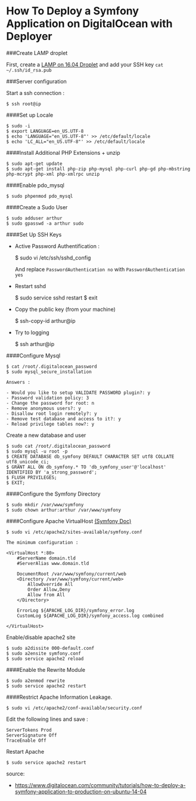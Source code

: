 How To Deploy a Symfony Application on DigitalOcean with Deployer
=================================================================


###Create LAMP droplet

First, create a [LAMP on 16.04 Droplet](https://www.digitalocean.com/products/one-click-apps/lamp/)
and add your SSH key `cat ~/.ssh/id_rsa.pub`

###Server configuration

Start a ssh connection :

    $ ssh root@ip

####Set up Locale
   
    $ sudo -i 
    $ export LANGUAGE=en_US.UTF-8
    $ echo 'LANGUAGE="en_US.UTF-8"' >> /etc/default/locale
    $ echo 'LC_ALL="en_US.UTF-8"' >> /etc/default/locale
    
####Install Additional PHP Extensions + unzip

    $ sudo apt-get update
    $ sudo apt-get install php-zip php-mysql php-curl php-gd php-mbstring php-mcrypt php-xml php-xmlrpc unzip
    
####Enable pdo_mysql
 
    $ sudo phpenmod pdo_mysql


####Create a Sudo User

    $ sudo adduser arthur
    $ sudo gpasswd -a arthur sudo
    
####Set Up SSH Keys
   
- Active Password Authentification :


    $ sudo vi /etc/ssh/sshd_config
    
   And replace `PasswordAuthentication no` with `PasswordAuthentication yes`
    
- Restart sshd    
    
        
    $ sudo service sshd restart
    $ exit

- Copy the public key (from your machine)


    $ ssh-copy-id arthur@ip
    
- Try to logging


    $ ssh arthur@ip   
    
  
####Configure Mysql


    $ cat /root/.digitalocean_password
    $ sudo mysql_secure_installation
    
    Answers :
    
    - Would you like to setup VALIDATE PASSWORD plugin?: y
    - Password validation policy: 3
    - Change the password for root: n
    - Remove anonymous users?: y
    - Disallow root login remotely?: y
    - Remove test database and access to it?: y
    - Reload privilege tables now?: y
 
Create a new database and user

    $ sudo cat /root/.digitalocean_password   
    $ sudo mysql -u root -p
    $ CREATE DATABASE db_symfony DEFAULT CHARACTER SET utf8 COLLATE utf8_unicode_ci;
    $ GRANT ALL ON db_symfony.* TO 'db_symfony_user'@'localhost' IDENTIFIED BY 'a_strong_password';
    $ FLUSH PRIVILEGES;
    $ EXIT;
  
####Configure the Symfony Directory
 
    $ sudo mkdir /var/www/symfony
    $ sudo chown arthur:arthur /var/www/symfony


####Configure Apache VirtualHost [(Symfony Doc)](http://symfony.com/doc/current/setup/web_server_configuration.html)


    $ sudo vi /etc/apache2/sites-available/symfony.conf

    The minimum configuration : 
    
    <VirtualHost *:80>
        #ServerName domain.tld
        #ServerAlias www.domain.tld
    
        DocumentRoot /var/www/symfony/current/web
        <Directory /var/www/symfony/current/web>
            AllowOverride All
            Order Allow,Deny
            Allow from All
        </Directory>
        
        ErrorLog ${APACHE_LOG_DIR}/symfony_error.log
        CustomLog ${APACHE_LOG_DIR}/symfony_access.log combined        

    </VirtualHost>
          
Enable/disable apache2 site 
         
    $ sudo a2dissite 000-default.conf
    $ sudo a2ensite symfony.conf
    $ sudo service apache2 reload 
    
####Enable the Rewrite Module
 
    $ sudo a2enmod rewrite
    $ sudo service apache2 restart
   
   
####Restrict Apache Information Leakage.

    $ sudo vi /etc/apache2/conf-available/security.conf    
    
Edit the following lines and save :
        
    ServerTokens Prod
    ServerSignature Off
    TraceEnable Off
    
Restart Apache

    $ sudo service apache2 restart
 
source: 

- https://www.digitalocean.com/community/tutorials/how-to-deploy-a-symfony-application-to-production-on-ubuntu-14-04